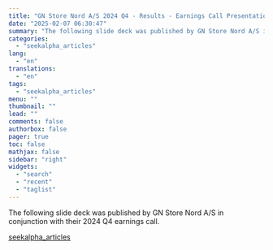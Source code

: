 ```yaml
---
title: "GN Store Nord A/S 2024 Q4 - Results - Earnings Call Presentation"
date: "2025-02-07 06:30:47"
summary: "The following slide deck was published by GN Store Nord A/S in conjunction with their 2024 Q4 earnings call."
categories:
  - "seekalpha_articles"
lang:
  - "en"
translations:
  - "en"
tags:
  - "seekalpha_articles"
menu: ""
thumbnail: ""
lead: ""
comments: false
authorbox: false
pager: true
toc: false
mathjax: false
sidebar: "right"
widgets:
  - "search"
  - "recent"
  - "taglist"
---
```


The following slide deck was published by GN Store Nord A/S in conjunction with their 2024 Q4 earnings call.

[seekalpha_articles](https://seekingalpha.com/article/4755914-gn-store-nord-a-s-2024-q4-results-earnings-call-presentation)
